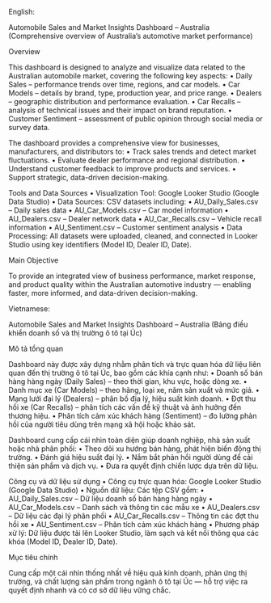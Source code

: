 English:

Automobile Sales and Market Insights Dashboard – Australia
(Comprehensive overview of Australia’s automotive market performance)

Overview

This dashboard is designed to analyze and visualize data related to the Australian automobile market, covering the following key aspects:
 • Daily Sales – performance trends over time, regions, and car models.
 • Car Models – details by brand, type, production year, and price range.
 • Dealers – geographic distribution and performance evaluation.
 • Car Recalls – analysis of technical issues and their impact on brand reputation.
 • Customer Sentiment – assessment of public opinion through social media or survey data.

The dashboard provides a comprehensive view for businesses, manufacturers, and distributors to:
 • Track sales trends and detect market fluctuations.
 • Evaluate dealer performance and regional distribution.
 • Understand customer feedback to improve products and services.
 • Support strategic, data-driven decision-making.



Tools and Data Sources
 • Visualization Tool: Google Looker Studio (Google Data Studio)
 • Data Sources: CSV datasets including:
 • AU_Daily_Sales.csv – Daily sales data
 • AU_Car_Models.csv – Car model information
 • AU_Dealers.csv – Dealer network data
 • AU_Car_Recalls.csv – Vehicle recall information
 • AU_Sentiment.csv – Customer sentiment analysis
 • Data Processing: All datasets were uploaded, cleaned, and connected in Looker Studio using key identifiers (Model ID, Dealer ID, Date).



Main Objective

To provide an integrated view of business performance, market response, and product quality within the Australian automotive industry — enabling faster, more informed, and data-driven decision-making.

Vietnamese:



Automobile Sales and Market Insights Dashboard – Australia
(Bảng điều khiển doanh số và thị trường ô tô tại Úc)

Mô tả tổng quan

Dashboard này được xây dựng nhằm phân tích và trực quan hóa dữ liệu liên quan đến thị trường ô tô tại Úc, bao gồm các khía cạnh như:
 • Doanh số bán hàng hàng ngày (Daily Sales) – theo thời gian, khu vực, hoặc dòng xe.
 • Danh mục xe (Car Models) – theo hãng, loại xe, năm sản xuất và mức giá.
 • Mạng lưới đại lý (Dealers) – phân bố địa lý, hiệu suất kinh doanh.
 • Đợt thu hồi xe (Car Recalls) – phân tích các vấn đề kỹ thuật và ảnh hưởng đến thương hiệu.
 • Phân tích cảm xúc khách hàng (Sentiment) – đo lường phản hồi của người tiêu dùng trên mạng xã hội hoặc khảo sát.

Dashboard cung cấp cái nhìn toàn diện giúp doanh nghiệp, nhà sản xuất hoặc nhà phân phối:
 • Theo dõi xu hướng bán hàng, phát hiện biến động thị trường.
 • Đánh giá hiệu suất đại lý.
 • Nắm bắt phản hồi người dùng để cải thiện sản phẩm và dịch vụ.
 • Đưa ra quyết định chiến lược dựa trên dữ liệu.

Công cụ và dữ liệu sử dụng
 • Công cụ trực quan hóa: Google Looker Studio (Google Data Studio)
 • Nguồn dữ liệu: Các tệp CSV gồm:
 • AU_Daily_Sales.csv – Dữ liệu doanh số bán hàng hàng ngày
 • AU_Car_Models.csv – Danh sách và thông tin các mẫu xe
 • AU_Dealers.csv – Dữ liệu các đại lý phân phối
 • AU_Car_Recalls.csv – Thông tin các đợt thu hồi xe
 • AU_Sentiment.csv – Phân tích cảm xúc khách hàng
 • Phương pháp xử lý: Dữ liệu được tải lên Looker Studio, làm sạch và kết nối thông qua các khóa (Model ID, Dealer ID, Date).

Mục tiêu chính

Cung cấp một cái nhìn thống nhất về hiệu quả kinh doanh, phản ứng thị trường, và chất lượng sản phẩm trong ngành ô tô tại Úc — hỗ trợ việc ra quyết định nhanh và có cơ sở dữ liệu vững chắc.